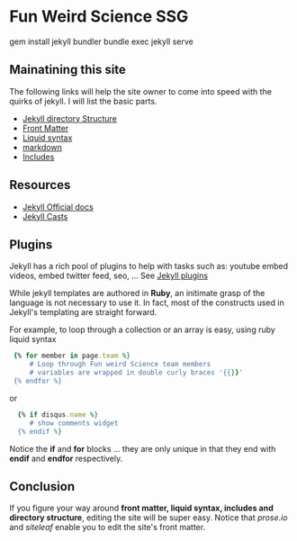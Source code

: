
# Fun Weird Science SSG
gem install jekyll bundler
bundle exec jekyll serve

## Mainatining this site
The following links will help the site owner to come into speed with the quirks of jekyll. I will list the basic parts.

* [Jekyll directory Structure](https://jekyllrb.com/docs/structure/)
* [Front Matter](https://learn.cloudcannon.com/jekyll-front-matter/) 
* [Liquid syntax](https://learn.cloudcannon.com/jekyll-liquid/)
* [markdown](https://github.com/adam-p/markdown-here/wiki/Markdown-Cheatsheet)
* [Includes](https://learn.cloudcannon.com/jekyll-includes/)

## Resources

* [Jekyll Official docs](https://jekyllrb.com/docs/)
* [Jekyll Casts](https://learn.cloudcannon.com/)

## Plugins
Jekyll has a rich pool of plugins to help with tasks such as: youtube embed videos, embed twitter feed, seo,  ... See [Jekyll plugins](https://jekyllrb.com/docs/plugins/)

While jekyll templates are authored in **Ruby**, an initimate grasp of the language is not necessary to use it. In fact, most of the constructs used in Jekyll's templating are straight forward.

For example, to loop through a collection or an array is easy, using ruby liquid syntax 
 
```Ruby
 {% for member in page.team %}
     # Loop through Fun weird Science team members  
     # variables are wrapped in double curly braces '{{}}'
 {% endfor %}
``` 

or 

```Ruby
  {% if disqus.name %}
     # show comments widget
  {% endif %}
```

Notice the **if** and **for** blocks ... they are only unique in that they end with **endif** and **endfor** respectively.

## Conclusion

If you figure your way around **front matter, liquid syntax, includes and directory structure**, editing the site will be super easy. Notice that *prose.io* and *siteleaf* enable you to edit the site's front matter.
